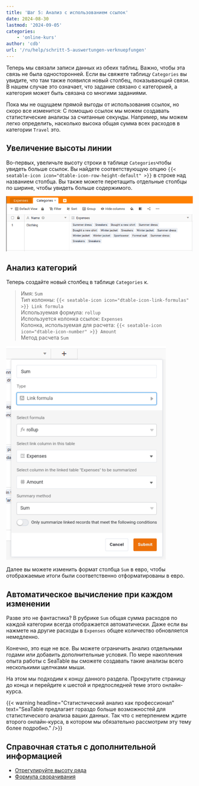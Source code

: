 ```yaml
---
title: 'Шаг 5: Анализ с использованием ссылок'
date: 2024-08-30
lastmod: '2024-09-05'
categories:
    - 'online-kurs'
author: 'cdb'
url: '/ru/help/schritt-5-auswertungen-verknuepfungen'
---
```


Теперь мы связали записи данных из обеих таблиц. Важно, чтобы эта связь не была односторонней. Если вы свяжете таблицу `Categories` вы увидите, что там также появился новый столбец, показывающий связи. В нашем случае это означает, что задание связано с категорией, а категория может быть связана со многими заданиями.

Пока мы не ощущаем прямой выгоды от использования ссылок, но скоро все изменится: С помощью ссылок мы можем создавать статистические анализы за считанные секунды. Например, мы можем легко определить, насколько высока общая сумма всех расходов в категории `Travel` это.

## Увеличение высоты линии

Во-первых, увеличьте высоту строки в таблице `Categories`чтобы увидеть больше ссылок. Вы найдете соответствующую опцию `{{< seatable-icon icon="dtable-icon-row-height-default" >}}` в строке над названием столбца. Вы также можете перетащить отдельные столбцы по ширине, чтобы увидеть больше содержимого.

![](images/level1-row-height.png)

## Анализ категорий

Теперь создайте новый столбец в таблице `Categories` к.

> Имя: `Sum`  
> Тип колонны: `{{< seatable-icon icon="dtable-icon-link-formulas" >}} Link formula`  
> Используемая формула: `rollup`  
> Используется колонка ссылок: `Expenses`  
> Колонка, используемая для расчета: `{{< seatable-icon icon="dtable-icon-number" >}} Amount`  
> Метод расчета `Sum`

![](images/lvl1-rollup.png)

Далее вы можете изменить формат столбца `Sum` в евро, чтобы отображаемые итоги были соответственно отформатированы в евро.

## Автоматическое вычисление при каждом изменении

Разве это не фантастика? В рубрике `Sum` общая сумма расходов по каждой категории всегда отображается автоматически. Даже если вы нажмете на другие расходы в `Expenses` общее количество обновляется немедленно.

Конечно, это еще не все. Вы можете ограничить анализ отдельными годами или добавить дополнительные условия. По мере накопления опыта работы с SeaTable вы сможете создавать такие анализы всего несколькими щелчками мыши.

На этом мы подходим к концу данного раздела. Прокрутите страницу до конца и перейдите к шестой и предпоследней теме этого онлайн-курса.

{{< warning  headline="Статистический анализ как профессионал"  text="SeaTable предлагает гораздо больше возможностей для статистического анализа ваших данных. Так что с нетерпением ждите второго онлайн-курса, в котором мы обязательно рассмотрим эту тему более подробно." />}}

## Справочная статья с дополнительной информацией

- [Отрегулируйте высоту ряда](https://seatable.io/ru/docs/ansichtsoptionen/zeilenhoehe-anpassen/)
- [Формула сворачивания](https://seatable.io/ru/docs/verknuepfungen/die-rollup-formel/)
